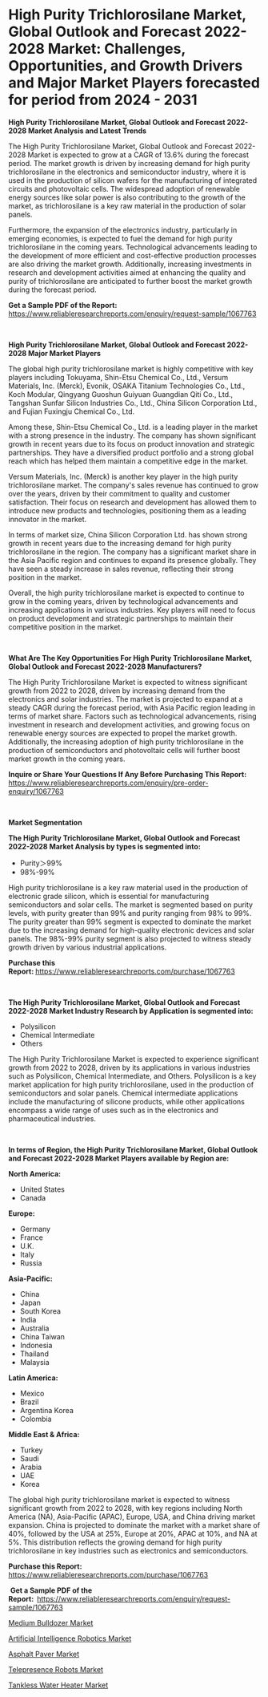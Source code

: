 <p><h1>High Purity Trichlorosilane Market, Global Outlook and Forecast 2022-2028 Market: Challenges, Opportunities, and Growth Drivers and Major Market Players forecasted for period from 2024 - 2031</h1></p><p><strong>High Purity Trichlorosilane Market, Global Outlook and Forecast 2022-2028 Market Analysis and Latest Trends</strong></p>
<p><p>The High Purity Trichlorosilane Market, Global Outlook and Forecast 2022-2028 Market is expected to grow at a CAGR of 13.6% during the forecast period. The market growth is driven by increasing demand for high purity trichlorosilane in the electronics and semiconductor industry, where it is used in the production of silicon wafers for the manufacturing of integrated circuits and photovoltaic cells. The widespread adoption of renewable energy sources like solar power is also contributing to the growth of the market, as trichlorosilane is a key raw material in the production of solar panels.</p><p>Furthermore, the expansion of the electronics industry, particularly in emerging economies, is expected to fuel the demand for high purity trichlorosilane in the coming years. Technological advancements leading to the development of more efficient and cost-effective production processes are also driving the market growth. Additionally, increasing investments in research and development activities aimed at enhancing the quality and purity of trichlorosilane are anticipated to further boost the market growth during the forecast period.</p></p>
<p><strong>Get a Sample PDF of the Report:&nbsp;</strong> <a href="https://www.reliableresearchreports.com/enquiry/request-sample/1067763">https://www.reliableresearchreports.com/enquiry/request-sample/1067763</a></p>
<p>&nbsp;</p>
<p><strong>High Purity Trichlorosilane Market, Global Outlook and Forecast 2022-2028 Major Market Players</strong></p>
<p><p>The global high purity trichlorosilane market is highly competitive with key players including Tokuyama, Shin-Etsu Chemical Co., Ltd., Versum Materials, Inc. (Merck), Evonik, OSAKA Titanium Technologies Co., Ltd., Koch Modular, Qingyang Guoshun Guiyuan Guangdian Qiti Co., Ltd., Tangshan Sunfar Silicon Industries Co., Ltd., China Silicon Corporation Ltd., and Fujian Fuxingju Chemical Co., Ltd.</p><p>Among these, Shin-Etsu Chemical Co., Ltd. is a leading player in the market with a strong presence in the industry. The company has shown significant growth in recent years due to its focus on product innovation and strategic partnerships. They have a diversified product portfolio and a strong global reach which has helped them maintain a competitive edge in the market.</p><p>Versum Materials, Inc. (Merck) is another key player in the high purity trichlorosilane market. The company's sales revenue has continued to grow over the years, driven by their commitment to quality and customer satisfaction. Their focus on research and development has allowed them to introduce new products and technologies, positioning them as a leading innovator in the market.</p><p>In terms of market size, China Silicon Corporation Ltd. has shown strong growth in recent years due to the increasing demand for high purity trichlorosilane in the region. The company has a significant market share in the Asia Pacific region and continues to expand its presence globally. They have seen a steady increase in sales revenue, reflecting their strong position in the market.</p><p>Overall, the high purity trichlorosilane market is expected to continue to grow in the coming years, driven by technological advancements and increasing applications in various industries. Key players will need to focus on product development and strategic partnerships to maintain their competitive position in the market.</p></p>
<p>&nbsp;</p>
<p><strong>What Are The Key Opportunities For High Purity Trichlorosilane Market, Global Outlook and Forecast 2022-2028 Manufacturers?</strong></p>
<p><p>The High Purity Trichlorosilane Market is expected to witness significant growth from 2022 to 2028, driven by increasing demand from the electronics and solar industries. The market is projected to expand at a steady CAGR during the forecast period, with Asia Pacific region leading in terms of market share. Factors such as technological advancements, rising investment in research and development activities, and growing focus on renewable energy sources are expected to propel the market growth. Additionally, the increasing adoption of high purity trichlorosilane in the production of semiconductors and photovoltaic cells will further boost market growth in the coming years.</p></p>
<p><strong>Inquire or Share Your Questions If Any Before Purchasing This Report:</strong> <a href="https://www.reliableresearchreports.com/enquiry/pre-order-enquiry/1067763">https://www.reliableresearchreports.com/enquiry/pre-order-enquiry/1067763</a></p>
<p>&nbsp;</p>
<p><strong>Market Segmentation</strong></p>
<p><strong>The High Purity Trichlorosilane Market, Global Outlook and Forecast 2022-2028 Market Analysis by types is segmented into:</strong></p>
<p><ul><li>Purity＞99%</li><li>98%-99%</li></ul></p>
<p><p>High purity trichlorosilane is a key raw material used in the production of electronic grade silicon, which is essential for manufacturing semiconductors and solar cells. The market is segmented based on purity levels, with purity greater than 99% and purity ranging from 98% to 99%. The purity greater than 99% segment is expected to dominate the market due to the increasing demand for high-quality electronic devices and solar panels. The 98%-99% purity segment is also projected to witness steady growth driven by various industrial applications.</p></p>
<p><strong>Purchase this Report:&nbsp;</strong><a href="https://www.reliableresearchreports.com/purchase/1067763">https://www.reliableresearchreports.com/purchase/1067763</a></p>
<p>&nbsp;</p>
<p><strong>The High Purity Trichlorosilane Market, Global Outlook and Forecast 2022-2028 Market Industry Research by Application is segmented into:</strong></p>
<p><ul><li>Polysilicon</li><li>Chemical Intermediate</li><li>Others</li></ul></p>
<p><p>The High Purity Trichlorosilane Market is expected to experience significant growth from 2022 to 2028, driven by its applications in various industries such as Polysilicon, Chemical Intermediate, and Others. Polysilicon is a key market application for high purity trichlorosilane, used in the production of semiconductors and solar panels. Chemical intermediate applications include the manufacturing of silicone products, while other applications encompass a wide range of uses such as in the electronics and pharmaceutical industries.</p></p>
<p>&nbsp;</p>
<p><strong>In terms of Region, the High Purity Trichlorosilane Market, Global Outlook and Forecast 2022-2028 Market Players available by Region are:</strong></p>
<p>
    <p> <strong> North America: </strong>
        <ul>
            <li>United States</li>
            <li>Canada</li>
        </ul>
        </p> 
    <p> <strong> Europe: </strong>
        <ul>
            <li>Germany</li>
            <li>France</li>
            <li>U.K.</li>
            <li>Italy</li>
            <li>Russia</li>
        </ul>
        </p> 
    <p> <strong> Asia-Pacific: </strong>
        <ul>
            <li>China</li>
            <li>Japan</li>
            <li>South Korea</li>
            <li>India</li>
            <li>Australia</li>
            <li>China Taiwan</li>
            <li>Indonesia</li>
            <li>Thailand</li>
            <li>Malaysia</li>
        </ul>
        </p> 
    <p> <strong> Latin America: </strong>
        <ul>
            <li>Mexico</li>
            <li>Brazil</li>
            <li>Argentina Korea</li>
            <li>Colombia</li>
        </ul>
        </p> 
    <p> <strong> Middle East & Africa: </strong>
        <ul>
            <li>Turkey</li>
            <li>Saudi</li>
            <li>Arabia</li>
            <li>UAE</li>
            <li>Korea</li>
        </ul>
    </p>
    </p>
<p><p>The global high purity trichlorosilane market is expected to witness significant growth from 2022 to 2028, with key regions including North America (NA), Asia-Pacific (APAC), Europe, USA, and China driving market expansion. China is projected to dominate the market with a market share of 40%, followed by the USA at 25%, Europe at 20%, APAC at 10%, and NA at 5%. This distribution reflects the growing demand for high purity trichlorosilane in key industries such as electronics and semiconductors.</p></p>
<p><strong>Purchase this Report: </strong><a href="https://www.reliableresearchreports.com/purchase/1067763">https://www.reliableresearchreports.com/purchase/1067763</a></p>
<p>&nbsp;<strong>Get a Sample PDF of the Report:&nbsp;&nbsp;</strong><a href="https://www.reliableresearchreports.com/enquiry/request-sample/1067763">https://www.reliableresearchreports.com/enquiry/request-sample/1067763</a></p>
<p><strong></strong></p>
<p><p><a href="https://medium.com/@emiliomartelli542/medium-bulldozer-market-share-evolution-and-market-growth-trends-2024-2031-6af2caba5118">Medium Bulldozer Market</a></p><p><a href="https://medium.com/@scanw41036/artificial-intelligence-robotics-nbsp-market-focuses-on-market-share-size-and-projected-forecast-29e905dbacc0">Artificial Intelligence Robotics Market</a></p><p><a href="https://medium.com/@scanw41036/analyzing-asphalt-paver-market-global-industry-perspective-and-forecast-2024-to-2031-3cb52e00977d">Asphalt Paver Market</a></p><p><a href="https://medium.com/@kanew14036/telepresence-robots-market-exploring-market-share-market-trends-and-future-growth-f3fca5422e8b">Telepresence Robots Market</a></p><p><a href="https://medium.com/@kanew14036/tankless-water-heater-market-insights-into-market-cagr-market-trends-and-growth-strategies-668fd5248e66">Tankless Water Heater Market</a></p></p>